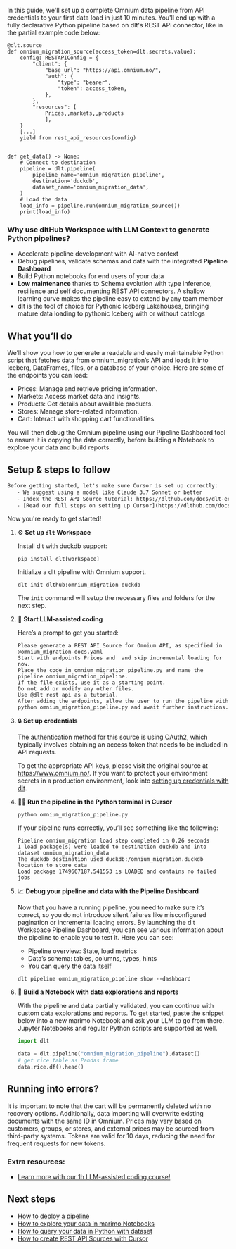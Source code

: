 In this guide, we'll set up a complete Omnium data pipeline from API credentials to your first data load in just 10 minutes. You'll end up with a fully declarative Python pipeline based on dlt's REST API connector, like in the partial example code below:

```python-outcome
@dlt.source
def omnium_migration_source(access_token=dlt.secrets.value):
    config: RESTAPIConfig = {
        "client": {
            "base_url": "https://api.omnium.no/",
            "auth": {
                "type": "bearer",
                "token": access_token,
            },
        },
        "resources": [
            Prices,,markets,,products
            ],
    }
    [...]
    yield from rest_api_resources(config)


def get_data() -> None:
    # Connect to destination
    pipeline = dlt.pipeline(
        pipeline_name='omnium_migration_pipeline',
        destination='duckdb',
        dataset_name='omnium_migration_data', 
    )
    # Load the data
    load_info = pipeline.run(omnium_migration_source())
    print(load_info) 
```

### Why use dltHub Workspace with LLM Context to generate Python pipelines?

- Accelerate pipeline development with AI-native context
- Debug pipelines, validate schemas and data with the integrated **Pipeline Dashboard**
- Build Python notebooks for end users of your data
- **Low maintenance** thanks to Schema evolution with type inference, resilience and self documenting REST API connectors. A shallow learning curve makes the pipeline easy to extend by any team member
- dlt is the tool of choice for Pythonic Iceberg Lakehouses, bringing mature data loading to pythonic Iceberg with or without catalogs

## What you’ll do

We’ll show you how to generate a readable and easily maintainable Python script that fetches data from omnium_migration’s API and loads it into Iceberg, DataFrames, files, or a database of your choice. Here are some of the endpoints you can load:

- Prices: Manage and retrieve pricing information.
- Markets: Access market data and insights.
- Products: Get details about available products.
- Stores: Manage store-related information.
- Cart: Interact with shopping cart functionalities.

You will then debug the Omnium pipeline using our Pipeline Dashboard tool to ensure it is copying the data correctly, before building a Notebook to explore your data and build reports.

## Setup & steps to follow

```default
Before getting started, let's make sure Cursor is set up correctly:
   - We suggest using a model like Claude 3.7 Sonnet or better
   - Index the REST API Source tutorial: https://dlthub.com/docs/dlt-ecosystem/verified-sources/rest_api/ and add it to context as **@dlt rest api**
   - [Read our full steps on setting up Cursor](https://dlthub.com/docs/dlt-ecosystem/llm-tooling/cursor-restapi#23-configuring-cursor-with-documentation)
```

Now you're ready to get started!

1. ⚙️ **Set up `dlt` Workspace**
    
    Install dlt with duckdb support:
    ```shell
    pip install dlt[workspace]
    ```

    Initialize a dlt pipeline with Omnium support.
    ```shell
    dlt init dlthub:omnium_migration duckdb
    ```

    The `init` command will setup the necessary files and folders for the next step.
    
2. 🤠 **Start LLM-assisted coding**
    
    Here’s a prompt to get you started:
    
    ```prompt
    Please generate a REST API Source for Omnium API, as specified in @omnium_migration-docs.yaml 
    Start with endpoints Prices and  and skip incremental loading for now. 
    Place the code in omnium_migration_pipeline.py and name the pipeline omnium_migration_pipeline. 
    If the file exists, use it as a starting point. 
    Do not add or modify any other files. 
    Use @dlt rest api as a tutorial. 
    After adding the endpoints, allow the user to run the pipeline with python omnium_migration_pipeline.py and await further instructions.
    ```

    
3. 🔒 **Set up credentials** 
    
    The authentication method for this source is using OAuth2, which typically involves obtaining an access token that needs to be included in API requests.
    
    To get the appropriate API keys, please visit the original source at https://www.omnium.no/.
    If you want to protect your environment secrets in a production environment, look into [setting up credentials with dlt](https://dlthub.com/docs/walkthroughs/add_credentials).
    
4. 🏃‍♀️ **Run the pipeline in the Python terminal in Cursor**
    
    ```shell
    python omnium_migration_pipeline.py
    ```
    
    If your pipeline runs correctly, you’ll see something like the following:
    
    ```shell
    Pipeline omnium_migration load step completed in 0.26 seconds
    1 load package(s) were loaded to destination duckdb and into dataset omnium_migration_data
    The duckdb destination used duckdb:/omnium_migration.duckdb location to store data
    Load package 1749667187.541553 is LOADED and contains no failed jobs
    ```
    
5. 📈 **Debug your pipeline and data with the Pipeline Dashboard**

    Now that you have a running pipeline, you need to make sure it’s correct, so you do not introduce silent failures like misconfigured pagination or incremental loading errors. By launching the dlt Workspace Pipeline Dashboard, you can see various information about the pipeline to enable you to test it. Here you can see:
    - Pipeline overview: State, load metrics
    - Data’s schema: tables, columns, types, hints
    - You can query the data itself
    
    ```shell
    dlt pipeline omnium_migration_pipeline show --dashboard
    ```
    
6. 🐍 **Build a Notebook with data explorations and reports**

    With the pipeline and data partially validated, you can continue with custom data explorations and reports. To get started, paste the snippet below into a new marimo Notebook and ask your LLM to go from there. Jupyter Notebooks and regular Python scripts are supported as well.

    
    ```python
    import dlt

   data = dlt.pipeline("omnium_migration_pipeline").dataset()
   # get rice table as Pandas frame
   data.rice.df().head()
    ```

## Running into errors?

It is important to note that the cart will be permanently deleted with no recovery options. Additionally, data importing will overwrite existing documents with the same ID in Omnium. Prices may vary based on customers, groups, or stores, and external prices may be sourced from third-party systems. Tokens are valid for 10 days, reducing the need for frequent requests for new tokens.

### Extra resources:

- [Learn more with our 1h LLM-assisted coding course!](https://www.youtube.com/watch?v=GGid70rnJuM)

## Next steps

- [How to deploy a pipeline](https://dlthub.com/docs/walkthroughs/deploy-a-pipeline)
- [How to explore your data in marimo Notebooks](https://dlthub.com/docs/general-usage/dataset-access/marimo)
- [How to query your data in Python with dataset](https://dlthub.com/docs/general-usage/dataset-access/dataset)
- [How to create REST API Sources with Cursor](https://dlthub.com/docs/dlt-ecosystem/llm-tooling/cursor-restapi)